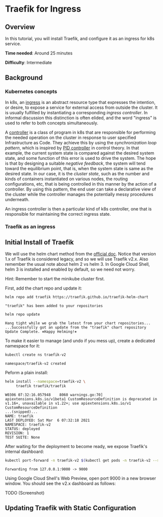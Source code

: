 # Traefik for Ingress

## Overview

In this tutorial, you will install Traefik, and configure it as an ingress for k8s service.

**Time needed**: Around 25 minutes

**Difficulty**: Intermediate

## Background

### Kubernetes concepts

In k8s, an [ingress](https://kubernetes.io/docs/concepts/services-networking/ingress/) is an abstract resource type that expresses the intention, or desire, to expose a service for external access from outside the cluster. It is usually fulfilled by instantiating a corresponding _ingress controller_. In informal discussion this distinction is often elided, and the word "ingress" is used to refer to both concepts simultaneously.

A [controller](https://kubernetes.io/docs/concepts/architecture/controller/) is a class of program in k8s that are responsible for performing the needed operation on the cluster in response to user specified Infrastructure as Code. They achieve this by using the _synchronization loop pattern_, which is inspired by [PID controller](https://en.wikipedia.org/wiki/PID_controller) in control theory. In that example, the current system state is compared against the desired system state, and some function of this error is used to drive the system. The hope is that by designing a suitable _negative feedback_, the system will tend toward the equilibrium point, that is, when the system state is same as the desired state. In our case, it is the _cluster state_, such as the number and kinds of containers instantiated on various nodes, the routing configurations, etc, that is being controlled in this manner by the action of a controller. By using this pattern, the end user can take a declarative view of the cluster while the controller manages the potentially messy procedures underneath.

An ingress controller is then a particular kind of k8s controller, one that is responsible for maintaining the correct ingress state.

### Traefik as an ingress



## Initial Install of Traefik

We will use the helm chart method from the [official doc](https://doc.traefik.io/traefik/v2.2/getting-started/install-traefik/). Notice that version 1.x of Traefik is considered legacy, and so we will use Traefik v2.x. Also remember the usual note about helm 2 vs helm 3. In Google Cloud Shell, helm 3 is installed and enabled by default, so we need not worry.

Hint: Remember to start the minikube cluster first.

First, add the chart repo and update it:

```bash
helm repo add traefik https://traefik.github.io/traefik-helm-chart
```

```
"traefik" has been added to your repositories
```

```bash
helm repo update
```

```
Hang tight while we grab the latest from your chart repositories...
...Successfully got an update from the "traefik" chart repository
Update Complete. ⎈Happy Helming!⎈
```

To make it easier to manage (and undo if you mess up), create a dedicated namespace for it:

```bash
kubectl create ns traefik-v2
```

```
namespace/traefik-v2 created
```

Peform a plain install:

```bash
helm install --namespace=traefik-v2 \
     traefik traefik/traefik
```

```
W0306 07:32:16.057948    8060 warnings.go:70] apiextensions.k8s.io/v1beta1 CustomResourceDefinition is deprecated in v1.16+, unavailable in v1.22+; use apiextensions.k8s.io/v1 CustomResourceDefinition
...(snipped)...
NAME: traefik
LAST DEPLOYED: Sat Mar  6 07:32:18 2021
NAMESPACE: traefik-v2
STATUS: deployed
REVISION: 1
TEST SUITE: None
```

After waiting for the deployment to become ready, we expose Traefik's internal dashboard:

```bash
kubectl port-forward -n traefik-v2 $(kubectl get pods -n traefik-v2 --selector "app.kubernetes.io/name=traefik" --output=name) 9000:9000
```

```
Forwarding from 127.0.0.1:9000 -> 9000
```

Using Google Cloud Shell's Web Preview, open port 9000 in a new browser window. You should see the v2.x dashboard as follows:

TODO (Screenshot)

## Updating Traefik with Static Configuration

